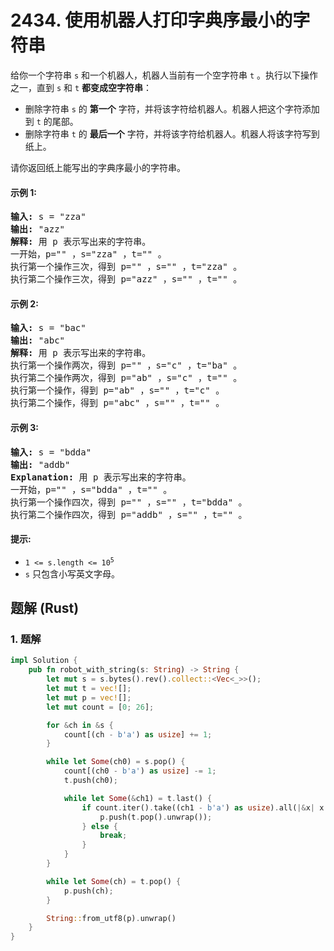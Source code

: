 # 2434. 使用机器人打印字典序最小的字符串
给你一个字符串 `s` 和一个机器人，机器人当前有一个空字符串 `t` 。执行以下操作之一，直到 `s` 和 `t` **都变成空字符串**：

* 删除字符串 `s` 的 **第一个** 字符，并将该字符给机器人。机器人把这个字符添加到 `t` 的尾部。
* 删除字符串 `t` 的 **最后一个** 字符，并将该字符给机器人。机器人将该字符写到纸上。

请你返回纸上能写出的字典序最小的字符串。

#### 示例 1:
<pre>
<strong>输入:</strong> s = "zza"
<strong>输出:</strong> "azz"
<strong>解释:</strong> 用 p 表示写出来的字符串。
一开始，p="" ，s="zza" ，t="" 。
执行第一个操作三次，得到 p="" ，s="" ，t="zza" 。
执行第二个操作三次，得到 p="azz" ，s="" ，t="" 。
</pre>

#### 示例 2:
<pre>
<strong>输入:</strong> s = "bac"
<strong>输出:</strong> "abc"
<strong>解释:</strong> 用 p 表示写出来的字符串。
执行第一个操作两次，得到 p="" ，s="c" ，t="ba" 。
执行第二个操作两次，得到 p="ab" ，s="c" ，t="" 。
执行第一个操作，得到 p="ab" ，s="" ，t="c" 。
执行第二个操作，得到 p="abc" ，s="" ，t="" 。
</pre>

#### 示例 3:
<pre>
<strong>输入:</strong> s = "bdda"
<strong>输出:</strong> "addb"
<strong>Explanation:</strong> 用 p 表示写出来的字符串。
一开始，p="" ，s="bdda" ，t="" 。
执行第一个操作四次，得到 p="" ，s="" ，t="bdda" 。
执行第二个操作四次，得到 p="addb" ，s="" ，t="" 。
</pre>

#### 提示:
* <code>1 <= s.length <= 10<sup>5</sup></code>
* `s` 只包含小写英文字母。

## 题解 (Rust)

### 1. 题解
```Rust
impl Solution {
    pub fn robot_with_string(s: String) -> String {
        let mut s = s.bytes().rev().collect::<Vec<_>>();
        let mut t = vec![];
        let mut p = vec![];
        let mut count = [0; 26];

        for &ch in &s {
            count[(ch - b'a') as usize] += 1;
        }

        while let Some(ch0) = s.pop() {
            count[(ch0 - b'a') as usize] -= 1;
            t.push(ch0);

            while let Some(&ch1) = t.last() {
                if count.iter().take((ch1 - b'a') as usize).all(|&x| x == 0) {
                    p.push(t.pop().unwrap());
                } else {
                    break;
                }
            }
        }

        while let Some(ch) = t.pop() {
            p.push(ch);
        }

        String::from_utf8(p).unwrap()
    }
}
```
